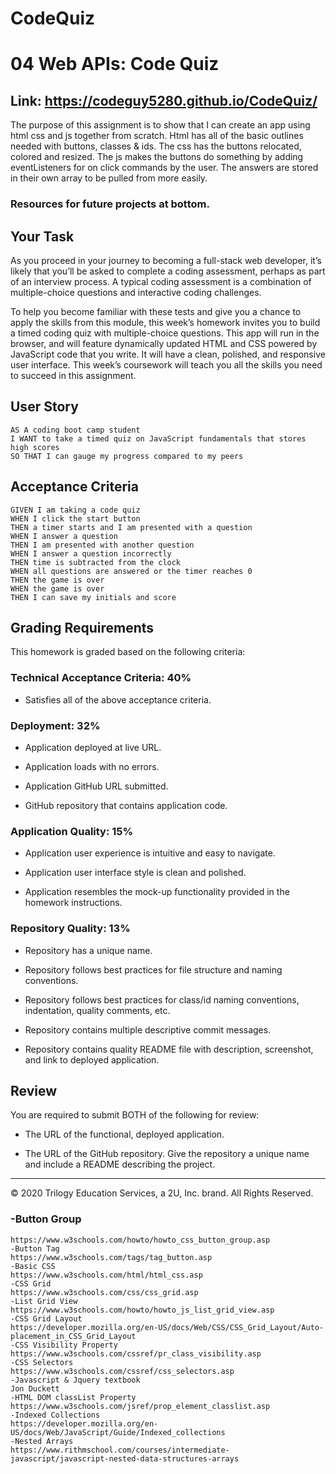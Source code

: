# CodeQuiz

# 04 Web APIs: Code Quiz

## Link: https://codeguy5280.github.io/CodeQuiz/

The purpose of this assignment is to show that I can create an app using html css and js together from scratch. Html has all of the basic outlines needed with buttons, classes & ids. The css has the buttons relocated, colored and resized.
The js makes the buttons do something by adding eventListeners for on click commands by the user. The answers are stored in their own array to be pulled from more easily.

### Resources for future projects at bottom.

## Your Task

As you proceed in your journey to becoming a full-stack web developer, it’s likely that you’ll be asked to complete a coding assessment, perhaps as part of an interview process. A typical coding assessment is a combination of multiple-choice questions and interactive coding challenges.

To help you become familiar with these tests and give you a chance to apply the skills from this module, this week’s homework invites you to build a timed coding quiz with multiple-choice questions. This app will run in the browser, and will feature dynamically updated HTML and CSS powered by JavaScript code that you write. It will have a clean, polished, and responsive user interface. This week’s coursework will teach you all the skills you need to succeed in this assignment.

## User Story

```
AS A coding boot camp student
I WANT to take a timed quiz on JavaScript fundamentals that stores high scores
SO THAT I can gauge my progress compared to my peers
```

## Acceptance Criteria

```
GIVEN I am taking a code quiz
WHEN I click the start button
THEN a timer starts and I am presented with a question
WHEN I answer a question
THEN I am presented with another question
WHEN I answer a question incorrectly
THEN time is subtracted from the clock
WHEN all questions are answered or the timer reaches 0
THEN the game is over
WHEN the game is over
THEN I can save my initials and score
```

## Grading Requirements

This homework is graded based on the following criteria:

### Technical Acceptance Criteria: 40%

- Satisfies all of the above acceptance criteria.

### Deployment: 32%

- Application deployed at live URL.

- Application loads with no errors.

- Application GitHub URL submitted.

- GitHub repository that contains application code.

### Application Quality: 15%

- Application user experience is intuitive and easy to navigate.

- Application user interface style is clean and polished.

- Application resembles the mock-up functionality provided in the homework instructions.

### Repository Quality: 13%

- Repository has a unique name.

- Repository follows best practices for file structure and naming conventions.

- Repository follows best practices for class/id naming conventions, indentation, quality comments, etc.

- Repository contains multiple descriptive commit messages.

- Repository contains quality README file with description, screenshot, and link to deployed application.

## Review

You are required to submit BOTH of the following for review:

- The URL of the functional, deployed application.

- The URL of the GitHub repository. Give the repository a unique name and include a README describing the project.

---

© 2020 Trilogy Education Services, a 2U, Inc. brand. All Rights Reserved.

### -Button Group

    https://www.w3schools.com/howto/howto_css_button_group.asp
    -Button Tag
    https://www.w3schools.com/tags/tag_button.asp
    -Basic CSS
    https://www.w3schools.com/html/html_css.asp
    -CSS Grid
    https://www.w3schools.com/css/css_grid.asp
    -List Grid View
    https://www.w3schools.com/howto/howto_js_list_grid_view.asp
    -CSS Grid Layout
    https://developer.mozilla.org/en-US/docs/Web/CSS/CSS_Grid_Layout/Auto-placement_in_CSS_Grid_Layout
    -CSS Visibility Property
    https://www.w3schools.com/cssref/pr_class_visibility.asp
    -CSS Selectors
    https://www.w3schools.com/cssref/css_selectors.asp
    -Javascript & Jquery textbook
    Jon Duckett
    -HTML DOM classList Property
    https://www.w3schools.com/jsref/prop_element_classlist.asp
    -Indexed Collections
    https://developer.mozilla.org/en-US/docs/Web/JavaScript/Guide/Indexed_collections
    -Nested Arrays
    https://www.rithmschool.com/courses/intermediate-javascript/javascript-nested-data-structures-arrays
